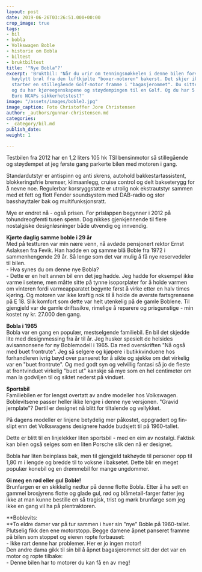 ```yaml
---
layout: post
date: 2019-06-26T03:26:51.000+00:00
crop_image: true
tags:
- bil
- bobla
- Volkswagen Boble
- historie om Bobla
- biltest
- bruktbiltest
title: '"Nye Bobla"?'
excerpt: 'Bruktbil: "Når du vrir om tenningsnøkkelen i denne bilen forventer du en
  høylytt brøl fra den luftkjølte "boxer-motoren" bakerst. Det skjer ikke. I stedet
  starter en stillegående Golf-motor framme i "bagasjerommet". Du sitter nå behageligere
  og du har kjøreegenskapene og støydempingen til en Golf. Og du har 5 stjerner i
  Euro NCAPs sikkerhetstest?'
image: "/assets/images/boble3.jpg"
image_caption: Foto Christoffer Jore Christensen
author: _authors/gunnar-christensen.md
categories:
- _category/bil.md
publish_date: 
weight: 1

---
```

Testbilen fra 2012 har en 1,2 liters 105 hk TSI bensinmotor så stillegående og støydempet at jeg første gang parkerte bilen med motoren i gang.

Standardutstyr er antispinn og anti skrens, autohold bakkestartassistent, blokkeringsfrie bremser, klimaanlegg, cruise control og delt bakseterygg for å nevne noe. Regulerbar korsryggstøtte er utrolig nok ekstrautstyr sammen med et fett og flott Fender soundsystem med DAB-radio og stor basshøyttaler bak og multifunksjonsratt.

Mye er endret nå - også prisen. For prislappen begynner i 2012 på tohundreogfemti tusen spenn. Dog nikkes gjenkjennende til flere nostalgiske designløsninger både utvendig og innvendig.

**Kjørte daglig samme boble i 29 år**  
Med på testturen var min nære venn, nå avdøde pensjonert rektor Ernst Aslaksen fra Fevik. Han hadde en og samme blå Boble fra 1972 i sammenhengende 29 år. Så lenge som det var mulig å få nye reservedeler til bilen.  
\- Hva synes du om denne nye Bobla?  
\- Dette er en helt annen bil enn det jeg hadde. Jeg hadde for eksempel ikke varme i setene, men måtte sitte på tynne isoporplater for å holde varmen om vinteren fordi varmeapparatet begynte først å virke etter en halv times kjøring. Og motoren var ikke kraftig nok til å holde de øverste fartsgrensene på E 18. Slik komfort som dette var helt utenkelig på de gamle Boblene. Til gjengjeld var de gamle driftssikre, rimelige å reparere og prisgunstige - min kostet ny kr. 27.000 den gang.

**Bobla i 1965**  
Bobla var en gang en populær, mestselgende familiebil. En bil det skjedde lite med designmessing fra år til år. Jeg husker spesielt de helsides avisannonsene for ny Boblemodell i 1965. Da med overskriften "Nå også med buet frontrute". Jeg så selgere og kjøpere i butikkvinduene hos forhandleren ivrig bøyd over panseret for å sikte og sjekke om det virkelig var en "buet frontrute". Og med godt syn og velvillig fantasi så jo de fleste at frontvinduet virkelig "buet ut" kanskje så mye som en hel centimeter om man la godviljen til og siktet nederst på vinduet.

**Sportsbil**  
Familiebilen er for lengst overtatt av andre modeller hos Volkswagen. Boblevitsene passer heller ikke lengre i denne nye versjonen. "Gravid jernplate"? Dertil er designet nå blitt for tiltalende og vellykket.

På dagens modeller er linjene betydelig mer påkostet, oppgradert og fin-slipt enn det Volkswagens designere hadde budsjett til på 1960-tallet.

Dette er blitt til en linjelekker liten sportsbil - med en eim av nostalgi. Faktisk kan bilen også selges som en liten Porsche slik den nå er designet.

Bobla har liten beinplass bak, men til gjengjeld takhøyde til personer opp til 1,80 m i lengde og bredde til to voksne i baksetet. Dette blir en meget populær konebil og en drømmebil for mange ungdommer.

**Gi meg en rød eller gul Boble!**  
Brunfargen er en skikkelig nedtur på denne flotte Bobla. Etter å ha sett en gammel brosjyrens flotte og glade gul, rød og blåmetall-farger fatter jeg ikke at man kunne bestille en så tragisk, trist og mørk brunfarge som jeg ikke en gang vil ha på plentraktoren.

**Boblevits:  
**To eldre damer var på tur sammen i hver sin "nye" Boble på 1960-tallet. Plutselig fikk den ene motorstopp. Begge damene åpnet panseret framme på bilen som stoppet og eieren ropte forbauset:  
\- Ikke rart denne har problemer. Her er jo ingen motor!  
Den andre dama gikk til sin bil å åpnet bagasjerommet sitt der det var en motor og ropte tilbake:  
\- Denne bilen har to motorer du kan få en av meg!